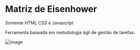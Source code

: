 # Matriz de Eisenhower
Somente HTML CSS e Javascript
 
Ferramenta baseada em metodologia ágil de gestão de tarefas:

![image](https://user-images.githubusercontent.com/88331289/153519620-d8fdbfe7-5f15-4e38-90d2-1d0314f386d7.png)



